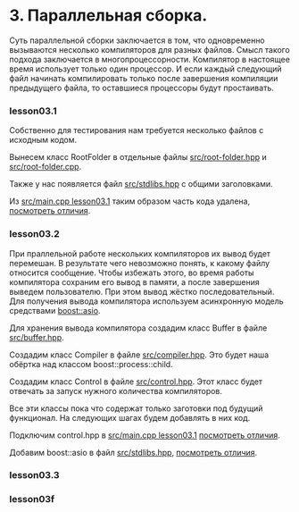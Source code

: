 # 3. Параллельная сборка.

Суть параллельной сборки заключается в том, что одновременно вызываются несколько компиляторов для разных файлов. Смысл такого подхода заключается в многопроцессорности. Компилятор в настоящее время использует только один процессор. И если каждый следующий файл начинать компилировать только после завершения компиляции предыдущего файла, то оставшиеся процессоры будут простаивать.

### lesson03.1

Собственно для тестирования нам требуется несколько файлов с исходным кодом.

Вынесем класс RootFolder в отдельные файлы [src/root-folder.hpp](/../lesson03.1/src/root-folder.hpp) и [src/root-folder.cpp](/../lesson03.1/src/root-folder.cpp).

Также у нас появляется файл [src/stdlibs.hpp](/../lesson03.1/src/stdlibs.hpp) с общими заголовками.

Из [src/main.cpp lesson03.1](/../lesson03.1/src/main.cpp) таким образом часть кода удалена, [посмотреть отличия](/../../compare/c030..c031).

### lesson03.2

При праллельной работе нескольких компиляторов их вывод будет перемешан. В результате чего невозможно понять, к какому файлу относится сообщение. Чтобы избежать этого, во время работы компилятора сохраним его вывод в памяти, а после завершения выведем пользователю. При этом вывод жёстко последовательный. Для получения вывода компилятора используем асинхронную модель средствами [boost::asio](https://www.boost.org/doc/libs/1_84_0/doc/html/boost_asio.html).

Для хранения вывода компилятора создадим класс Buffer в файле [src/buffer.hpp](/../lesson03.2/src/buffer.hpp).

Создадим класс Compiler в файле [src/compiler.hpp](/../lesson03.2/src/compiler.hpp). Это будет наша обёртка над классом boost::process::child.

Создадим класс Control в файле [src/control.hpp](/../lesson03.2/src/control.hpp). Этот класс будет отвечать за запуск нужного количества компиляторов.

Все эти классы пока что содержат только заготовки под будущий функционал. На следующих шагах будем добавлять в них код.

Подключим control.hpp в [src/main.cpp lesson03.1](/../lesson03.1/src/main.cpp) [посмотреть отличия](/../../compare/c031..c032).

Добавим boost::asio в файл [src/stdlibs.hpp](/../lesson03.1/src/stdlibs.hpp), [посмотреть отличия](/../../compare/c032a..c032b).

### lesson03.3

### lesson03f
